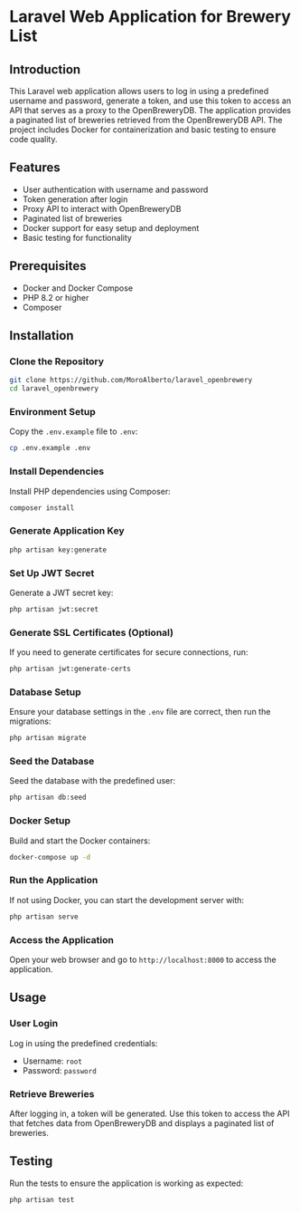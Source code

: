 # Laravel Web Application for Brewery List

## Introduction
This Laravel web application allows users to log in using a predefined username and password, generate a token, and use this token to access an API that serves as a proxy to the OpenBreweryDB. The application provides a paginated list of breweries retrieved from the OpenBreweryDB API. The project includes Docker for containerization and basic testing to ensure code quality.

## Features
- User authentication with username and password
- Token generation after login
- Proxy API to interact with OpenBreweryDB
- Paginated list of breweries
- Docker support for easy setup and deployment
- Basic testing for functionality

## Prerequisites
- Docker and Docker Compose
- PHP 8.2 or higher
- Composer

## Installation

### Clone the Repository

```bash
git clone https://github.com/MoroAlberto/laravel_openbrewery
cd laravel_openbrewery
```

### Environment Setup
Copy the `.env.example` file to `.env`:
```bash
cp .env.example .env
```

### Install Dependencies
Install PHP dependencies using Composer:
```bash
composer install
```

### Generate Application Key
```bash
php artisan key:generate
```

### Set Up JWT Secret
Generate a JWT secret key:
```bash
php artisan jwt:secret
```

### Generate SSL Certificates (Optional)
If you need to generate certificates for secure connections, run:
```bash
php artisan jwt:generate-certs
```

### Database Setup
Ensure your database settings in the `.env` file are correct, then run the migrations:
```bash
php artisan migrate
```

### Seed the Database
Seed the database with the predefined user:
```bash
php artisan db:seed
```

### Docker Setup
Build and start the Docker containers:
```bash
docker-compose up -d
```

### Run the Application
If not using Docker, you can start the development server with:
```bash
php artisan serve
```

### Access the Application
Open your web browser and go to `http://localhost:8000` to access the application.

## Usage

### User Login
Log in using the predefined credentials:
- Username: `root`
- Password: `password`

### Retrieve Breweries
After logging in, a token will be generated. Use this token to access the API that fetches data from OpenBreweryDB and displays a paginated list of breweries.

## Testing
Run the tests to ensure the application is working as expected:
```bash
php artisan test
```
